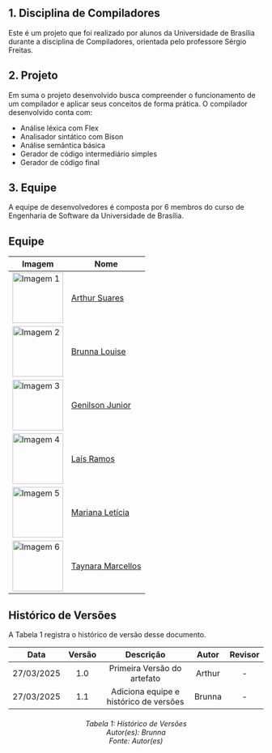 ## 1. Disciplina de Compiladores 
Este é um projeto que foi realizado por alunos da Universidade de Brasília durante a disciplina de Compiladores, orientada pelo professore Sérgio Freitas.

## 2. Projeto   
Em suma o projeto desenvolvido busca compreender o funcionamento de um compilador e aplicar seus conceitos de forma prática. O compilador desenvolvido conta com:
- Análise léxica com Flex
- Analisador sintático com Bison
- Análise semântica básica
- Gerador de código intermediário simples
- Gerador de código final

## 3. Equipe
A equipe de desenvolvedores é composta por 6 membros do curso de Engenharia de Software da Universidade de Brasília.

## Equipe
| Imagem | Nome | 
| --- | --- | 
| <img src="https://avatars.githubusercontent.com/u/121466324?v=4" alt="Imagem 1" width="100" height="100"/> | [Arthur Suares](https://github.com/arthur-suares) |
| <img src="https://avatars.githubusercontent.com/u/98557500?v=4" alt="Imagem 2" width="100" height="100"/> | [Brunna Louise](https://github.com/brunna-martins) | 
| <img src="https://avatars.githubusercontent.com/u/61212256?v=4" alt="Imagem 3" width="100" height="100"/> | [Genilson Junior](https://github.com/GenilsonJrs) | 
| <img src="https://avatars.githubusercontent.com/u/38669960?v=4" alt="Imagem 4" width="100" height="100"/> | [Laís Ramos](https://github.com/laisramos123) | 
| <img src="https://avatars.githubusercontent.com/u/99679547?v=4" alt="Imagem 5" width="100" height="100"/> | [Mariana Letícia](https://github.com/Marianannn) | 
| <img src="https://avatars.githubusercontent.com/u/54339291?v=4" alt="Imagem 6" width="100" height="100"/> | [Taynara Marcellos](https://github.com/TaynaraCris) | 


## Histórico de Versões

A Tabela 1 registra o histórico de versão desse documento.

|**Data** | **Versão** | **Descrição** | **Autor** | **Revisor** |
|:---: | :---: | :---: | :---: | :---: |
| 27/03/2025 | 1.0 | Primeira Versão do artefato | Arthur | - |
| 27/03/2025 | 1.1 | Adiciona equipe e histórico de versões | Brunna | - |

<h6 align = "center"> Tabela 1: Histórico de Versões
<br> Autor(es): Brunna 
<br>Fonte: Autor(es)</h6>
